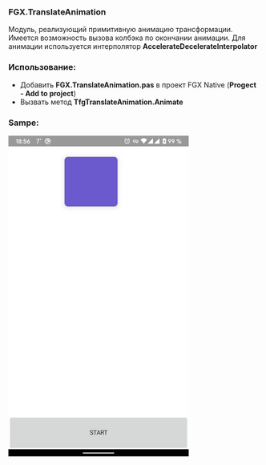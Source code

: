 ### FGX.TranslateAnimation

 Модуль, реализующий примитивную анимацию трансформации. Имеется возможность вызова колбэка по окончании анимации. Для анимации используется интерполятор **AccelerateDecelerateInterpolator**
 
 ### Использование:
 
 - Добавить **FGX.TranslateAnimation.pas** в проект FGX Native (**Progect - Add to project**)
 - Вызвать метод **TfgTranslateAnimation.Animate**
 
 ### Sampe:
 ![anim](https://github.com/sinuke/FGX.FGX.TranslateAnimation/blob/master/scr1.png)
